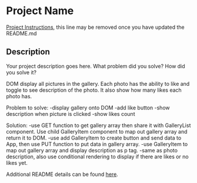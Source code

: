 # Project Name

[Project Instructions](./INSTRUCTIONS.md), this line may be removed once you have updated the README.md

## Description

Your project description goes here. What problem did you solve? How did you solve it?

DOM display all pictures in the gallery. Each photo has the ability to like and toggle to see description of the photo. It also show how many likes each photo has.

Problem to solve:
    -display gallery onto DOM
    -add like button
    -show description when picture is clicked
    -show likes count

Solution:
    -use GET function to get gallery array then share it with GalleryList component. Use child GalleryItem component to map out gallery array and return it to DOM.
    -use add GalleryItem to create button and send data to App, then use PUT function to put data in gallery array.
    -use GalleryItem to map out gallery array and display description as p tag.
    -same as photo description, also use conditional rendering to display if there are likes or no likes yet.

Additional README details can be found [here](https://github.com/PrimeAcademy/readme-template/blob/master/README.md).
